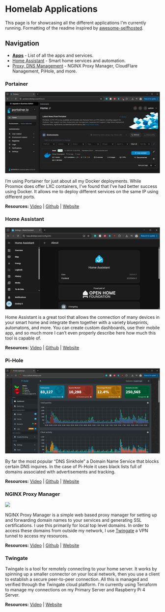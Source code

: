 # Homelab Applications

This page is for showcasing all the different applications I'm currently running.
Formatting of the readme inspired by [awesome-selfhosted](https://github.com/awesome-selfhosted/awesome-selfhosted).

## Navigation

- [**Apps**](https://github.com/DmitriyRogo/homelab/tree/main/apps) - List of all the apps and services.
- [Home Assistant](https://github.com/DmitriyRogo/homelab/tree/main/homeassistant) - Smart home services and automation.
- [Proxy, DNS Management](https://github.com/DmitriyRogo/homelab/tree/main/proxy) - NGINX Proxy Manager, CloudFlare Nanagement, PiHole, and more.

### Portainer

![](https://github.com/DmitriyRogo/homelab/blob/main/apps/images/portainer.png)

I’m using Portainer for just about all my Docker deployments. While Proxmox does offer LXC containers, I've found that I've had better success using Docker. It allows me to deploy different services on the same IP using different ports.

**Resources:** [Video](https://www.youtube.com/watch?v=olUD_F37n0E) | [Github](https://github.com/portainer/portainer) | [Website](https://docs.portainer.io/start/install-ce)

### Home Assistant

![](https://github.com/DmitriyRogo/homelab/blob/main/apps/images/hass.png)

Home Assistant is a great tool that allows the connection of many devices in your smart home and integrate them together with a variety blueprints, automatons, and more. You can create custom dashboards, use their mobile app, and so much more I can’t even properly describe here how much this tool is capable of.

**Resources:** [Video](https://www.youtube.com/watch?v=Y8xY4keybnw) | [Github](https://github.com/home-assistant) | [Website](https://www.home-assistant.io/)

### Pi-Hole

![](https://github.com/DmitriyRogo/homelab/blob/main/apps/images/pihole.png)

By far the most popular “DNS Sinkhole” a Domain Name Service that blocks certain DNS inquires. In the case of Pi-Hole it uses black lists full of domains associated with advertisements and tracking.

**Resources:** [Video](https://www.youtube.com/watch?v=xtMFcVx3cHU) | [Github](https://github.com/pi-hole/pi-hole) | [Website](https://pi-hole.net/)

### NGINX Proxy Manager

![](https://github.com/DmitriyRogo/homelab/blob/main/apps/images/nxinx.png)

NGINX Proxy Manager is a simple web based proxy manager for setting up and forwarding domain names to your services and generating SSL certifications. I use this primarily for local top level domains. In order to access these domains from outside my network, I use [Twingate](https://www.twingate.com/) a VPN tunnel to access my resources.

**Resources:** [Video](https://youtu.be/79e6KBYcVmQ?si=1h1daKy-0fZeiBtI) | [Github](https://github.com/NginxProxyManager/nginx-proxy-manager) | [Website](https://nginxproxymanager.com/)

### Twingate

Twingate is a tool for remotely connecting to your home server. It works by spinning up a smaller connector on your local network, then you use a client to establish a secure peer-to-peer connection. All this is managed and verified through the Twingate cloud platform. I'm currently using Terraform to manage my connections on my Primary Server and Raspberry Pi 4 Server.

**Resources:** [Video](https://www.youtube.com/watch?v=yaw2A3DG664) | [Website](https://www.twingate.com/)

